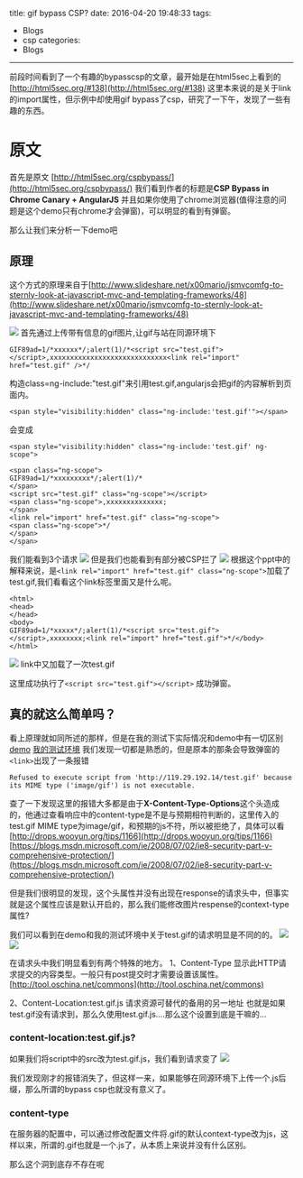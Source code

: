 title: gif bypass CSP?
date: 2016-04-20 19:48:33
tags:
- Blogs
- csp
categories:
- Blogs
---
前段时间看到了一个有趣的bypasscsp的文章，最开始是在html5sec上看到的
[http://html5sec.org/#138](http://html5sec.org/#138)
这里本来说的是关于link的import属性，但示例中却使用gif bypass了csp，研究了一下午，发现了一些有趣的东西。
<!--more-->

# 原文
首先是原文
[http://html5sec.org/cspbypass/](http://html5sec.org/cspbypass/)
我们看到作者的标题是**CSP Bypass in Chrome Canary + AngularJS**
并且如果你使用了chrome浏览器(值得注意的问题是这个demo只有chrome才会弹窗)，可以明显的看到有弹窗。

那么让我们来分析一下demo吧

## 原理
这个方式的原理来自于[http://www.slideshare.net/x00mario/jsmvcomfg-to-sternly-look-at-javascript-mvc-and-templating-frameworks/48](http://www.slideshare.net/x00mario/jsmvcomfg-to-sternly-look-at-javascript-mvc-and-templating-frameworks/48)

![](/img/ccsp/1.png)
首先通过上传带有信息的gif图片,让gif与站在同源环境下
```
GIF89ad=1/*xxxxxx*/;alert(1)/*<script src="test.gif"></script>,xxxxxxxxxxxxxxxxxxxxxxxxxxxxx<link rel="import" href="test.gif" />*/
```
构造class=ng-include:"test.gif"来引用test.gif,angularjs会把gif的内容解析到页面内。
```
<span style="visibility:hidden" class="ng-include:'test.gif'"></span>
```
会变成
```
<span style="visibility:hidden" class="ng-include:'test.gif' ng-scope">

<span class="ng-scope">
GIF89ad=1/*xxxxxxxxx*/;alert(1)/*
</span>
<script src="test.gif" class="ng-scope"></script>
<span class="ng-scope">,xxxxxxxxxxxxxx;
</span>
<link rel="import" href="test.gif" class="ng-scope">
<span class="ng-scope">*/
</span>
</span>
```
我们能看到3个请求
![](/img/ccsp/2.png)
但是我们也能看到有部分被CSP拦了
![](/img/ccsp/3.png)
根据这个ppt中的解释来说，是`<link rel="import" href="test.gif" class="ng-scope">`加载了test.gif,我们看看这个link标签里面又是什么呢。
```
<html>
<head>
</head>
<body>
GIF89ad=1/*xxxxx*/;alert(1)/*<script src="test.gif"></script>,xxxxxxxx;<link rel="import" href="test.gif">*/</body>
</html>
```
![](/img/ccsp/4.png)
link中又加载了一次test.gif

这里成功执行了`<script src="test.gif"></script>`
成功弹窗。

## 真的就这么简单吗？
看上原理就如同所述的那样，但是在我的测试下实际情况和demo中有一切区别
[demo](http://html5sec.org/cspbypass/)
[我的测试环境](http://119.29.192.14/test.php)
我们发现一切都是熟悉的，但是原本的那条会导致弹窗的`<link>`出现了一条报错
```
Refused to execute script from 'http://119.29.192.14/test.gif' because its MIME type ('image/gif') is not executable.
```
查了一下发现这里的报错大多都是由于**X-Content-Type-Options**这个头造成的，他通过查看响应中的content-type是不是与预期相符判断的，这里传入的test.gif MIME type为image/gif，和预期的js不符，所以被拒绝了，具体可以看
[http://drops.wooyun.org/tips/1166](http://drops.wooyun.org/tips/1166)
[https://blogs.msdn.microsoft.com/ie/2008/07/02/ie8-security-part-v-comprehensive-protection/](https://blogs.msdn.microsoft.com/ie/2008/07/02/ie8-security-part-v-comprehensive-protection/)

但是我们很明显的发现，这个头属性并没有出现在response的请求头中，但事实就是这个属性应该是默认开启的，那么我们能修改图片respense的context-type属性?

我们可以看到在demo和我的测试环境中关于test.gif的请求明显是不同的的。
![](/img/ccsp/5.png)
![](/img/ccsp/6.png)

在请求头中我们明显看到有两个特殊的地方。
1、Content-Type
显示此HTTP请求提交的内容类型。一般只有post提交时才需要设置该属性。
[http://tool.oschina.net/commons](http://tool.oschina.net/commons)

2、Content-Location:test.gif.js
请求资源可替代的备用的另一地址
也就是如果test.gif没有请求到，那么久使用test.gif.js....那么这个设置到底是干嘛的...

### content-location:test.gif.js?
如果我们将script中的src改为test.gif.js，我们看到请求变了
![](/img/ccsp/7.png)

我们发现刚才的报错消失了，但这样一来，如果能够在同源环境下上传一个.js后缀，那么所谓的bypass csp也就没有意义了。

### content-type
在服务器的配置中，可以通过修改配置文件将.gif的默认context-type改为js，这样以来，所谓的.gif也就是一个.js了，从本质上来说并没有什么区别。

那么这个洞到底存不存在呢